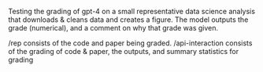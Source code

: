 Testing the grading of gpt-4 on a small representative data science analysis that downloads & cleans data and creates a figure.
The model outputs the grade (numerical), and a comment on why that grade was given.

/rep consists of the code and paper being graded.
/api-interaction consists of the grading of code & paper, the outputs, and summary statistics for grading
